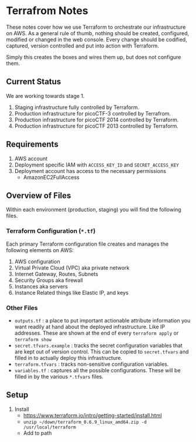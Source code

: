 # Terrafrom Notes

These notes cover how we use Terraform to orchestrate our infrastructure on AWS. As a general rule of thumb, nothing should be created, configured, modified or changed in the web console. Every change should be codified, captured, version controlled and put into action with Terraform.

Simply this creates the boxes and wires them up, but does not configure them.

## Current Status

We are working towards stage 1.

1. Staging infrastructure fully controlled by Terraform.
2. Production infrastructure for picoCTF-3 controlled by Terrafrom.
3. Production infrastructure for picoCTF 2014 controlled by Terraform.
3. Production infrastructure for picoCTF 2013 controlled by Terraform.

## Requirements
1. AWS account
2. Deployment specific IAM with `ACCESS_KEY_ID` and `SECRET_ACCESS_KEY`
3. Deployment account has access to the necessary permissions
    - AmazonEC2FullAccess

## Overview of Files
Within each environment (production, staging) you will find the following files.

### Terraform Configuration (`*.tf`)

Each primary Terraform configuration file creates and manages the following elements on AWS:

1. AWS configuration
2. Virtual Private Cloud (VPC) aka private network
3. Internet Gateway, Routes, Subnets
4. Security Groups aka firewall
5. Instances aka servers
6. Instance Related things like Elastic IP, and keys

### Other Files
- `outputs.tf` : a place to put important actionable attribute information you want readily at hand about the deployed infrastructure. Like IP addresses. These are shown at the end of every `terraform apply` or `terraform show`
- `secret.tfvars.example` : tracks the secret configuration variables that are kept out of version control. This can be copied to `secret.tfvars` and filled in to actually deploy this infrastructure.
- `terraform.tfvars` : tracks non-sensitive configuration variables.
- `variables.tf` : captures all the possible configurations. These will be filled in by the various `*.tfvars` files.

## Setup
1. Install
    - <https://www.terraform.io/intro/getting-started/install.html>
    - `unzip ~/down/terraform_0.6.9_linux_amd64.zip -d /usr/local/terraform`
    - Add to path


